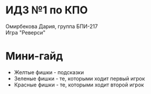 # ИДЗ №1 по КПО
Омирбекова Дария, группа БПИ-217<br>
Игра "Реверси"

# Мини-гайд
- Желтые фишки - подсказки
- Зеленые фишки - те, которыми ходит первый игрок
- Красные фишки - те, которыми ходит второй игрок
